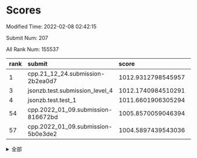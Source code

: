 # Scores

Modified Time: 2022-02-08 02:42:15

Submit Num: 207

All Rank Num: 155537

| rank |               submit               |       score        |       sigma        | pk_num |
| :--- | :--------------------------------- | :----------------- | :----------------- | :----- |
| 1    | cpp.21_12_24.submission-2b2ea0d7   | 1012.9312798545957 | 0.8124276320781852 | 3009   |
| 3    | jsonzb.test.submission_level_4     | 1012.1740984510291 | 0.7835419241350794 | 3000   |
| 4    | jsonzb.test.test_1                 | 1011.6601906305294 | 0.7692764097662478 | 3005   |
| 54   | cpp.2022_01_09.submission-816672bd | 1005.8570059046394 | 0.7128188460933531 | 3005   |
| 57   | cpp.2022_01_09.submission-5b0e3de2 | 1004.5897439543036 | 0.7112723316760449 | 3006   |


<details>
<summary>全部</summary>

| rank |                 submit                 |       score        |       sigma        | pk_num |
| :--- | :------------------------------------- | :----------------- | :----------------- | :----- |
| 1    | cpp.21_12_24.submission-2b2ea0d7       | 1012.9312798545957 | 0.8124276320781852 | 3009   |
| 2    | gobigger.level_3.submission_level_3_18 | 1012.4278589380003 | 0.7861133008718775 | 3009   |
| 3    | jsonzb.test.submission_level_4         | 1012.1740984510291 | 0.7835419241350794 | 3000   |
| 4    | jsonzb.test.test_1                     | 1011.6601906305294 | 0.7692764097662478 | 3005   |
| 5    | gobigger.level_3.submission_level_3_6  | 1011.5311302796072 | 0.7556391003540555 | 3005   |
| 6    | gobigger.level_3.submission_level_3_23 | 1011.2269540467938 | 0.7784208799313648 | 3006   |
| 7    | gobigger.level_3.submission_level_3_35 | 1011.0161914701705 | 0.7579781502397086 | 3010   |
| 8    | gobigger.level_3.submission_level_3_29 | 1010.9842080279012 | 0.7844097097414258 | 3002   |
| 9    | gobigger.level_3.submission_level_3_30 | 1010.7165634398143 | 0.7745536197848503 | 3007   |
| 10   | gobigger.level_3.submission_level_3_48 | 1010.7018508584686 | 0.7398778903655694 | 3005   |
| 11   | gobigger.level_3.submission_level_3_3  | 1010.6404082466054 | 0.7828199261388986 | 3007   |
| 12   | gobigger.level_3.submission_level_3_37 | 1010.6239781029485 | 0.7702148433227225 | 3008   |
| 13   | gobigger.level_3.submission_level_3_8  | 1010.5967398200082 | 0.7590918689345354 | 3006   |
| 14   | gobigger.level_3.submission_level_3_4  | 1010.5255150854599 | 0.7530074245359146 | 3009   |
| 15   | gobigger.level_3.submission_level_3_33 | 1010.4965615153542 | 0.7695885493726037 | 3011   |
| 16   | gobigger.level_3.submission_level_3_26 | 1010.4525028620287 | 0.787615155042059  | 2999   |
| 17   | gobigger.level_3.submission_level_3_2  | 1010.4050100243496 | 0.7761046485442045 | 3004   |
| 18   | gobigger.level_3.submission_level_3_20 | 1010.350432898581  | 0.7635917966639839 | 3000   |
| 19   | gobigger.level_3.submission_level_3_40 | 1010.2474051358338 | 0.7460821328027403 | 3005   |
| 20   | gobigger.level_3.submission_level_3_49 | 1010.2072800478397 | 0.753474964472448  | 3008   |
| 21   | gobigger.level_3.submission_level_3_10 | 1010.1647063447779 | 0.7412982071918741 | 3007   |
| 22   | gobigger.level_3.submission_level_3_38 | 1010.125083523526  | 0.7556617354025875 | 3007   |
| 23   | gobigger.level_3.submission_level_3_39 | 1010.0509393468052 | 0.7858873023024147 | 3010   |
| 24   | gobigger.level_3.submission_level_3_16 | 1010.0375689205324 | 0.7551882113791475 | 3005   |
| 25   | gobigger.level_3.submission_level_3_24 | 1009.9053281364969 | 0.7741172118480885 | 3006   |
| 26   | gobigger.level_3.submission_level_3_12 | 1009.8756120040059 | 0.7781577518144615 | 3007   |
| 27   | gobigger.level_3.submission_level_3_31 | 1009.8755633725435 | 0.7699893348036062 | 3007   |
| 28   | gobigger.level_3.submission_level_3_41 | 1009.7503606682836 | 0.7504550846002764 | 3005   |
| 29   | gobigger.level_3.submission_level_3_43 | 1009.6518760160717 | 0.7587758217061152 | 3006   |
| 30   | gobigger.level_3.submission_level_3_0  | 1009.6360830347659 | 0.7384597641254257 | 3004   |
| 31   | gobigger.level_3.submission_level_3_32 | 1009.5976281266309 | 0.7506520711677892 | 3007   |
| 32   | gobigger.level_3.submission_level_3_25 | 1009.4896302141769 | 0.7657962242004483 | 3010   |
| 33   | gobigger.level_3.submission_level_3_42 | 1009.4818825533488 | 0.7503375391894584 | 3001   |
| 34   | gobigger.level_3.submission_level_3_1  | 1009.4768588059972 | 0.7720990096168551 | 3007   |
| 35   | gobigger.level_3.submission_level_3_14 | 1009.4721348907384 | 0.74319198477064   | 3004   |
| 36   | gobigger.level_3.submission_level_3_5  | 1009.4400192358602 | 0.7529937049827193 | 3007   |
| 37   | gobigger.level_3.submission_level_3_46 | 1009.409367930029  | 0.7479347290598368 | 3003   |
| 38   | gobigger.level_3.submission_level_3_34 | 1009.3765996276671 | 0.7324557512443061 | 3004   |
| 39   | gobigger.level_3.submission_level_3_7  | 1009.3231519499124 | 0.7646804363845043 | 3012   |
| 40   | gobigger.level_3.submission_level_3_11 | 1009.2235140982199 | 0.7576684140980949 | 3009   |
| 41   | gobigger.level_3.submission_level_3_28 | 1009.2103869218167 | 0.7409228245613835 | 3001   |
| 42   | gobigger.level_3.submission_level_3_22 | 1009.1964467647908 | 0.7829610088559574 | 3002   |
| 43   | gobigger.level_3.submission_level_3_27 | 1009.142099956833  | 0.7510495425518304 | 3007   |
| 44   | gobigger.level_3.submission_level_3_17 | 1009.1308230023473 | 0.7447545233354373 | 3007   |
| 45   | gobigger.level_3.submission_level_3_44 | 1009.0717971717296 | 0.762584600458238  | 3008   |
| 46   | gobigger.level_3.submission_level_3_13 | 1009.0558973298719 | 0.748308171927424  | 3006   |
| 47   | gobigger.level_3.submission_level_3_19 | 1008.9884495428761 | 0.7502601087548297 | 3005   |
| 48   | gobigger.level_3.submission_level_3_15 | 1008.9268984180171 | 0.7744057189594667 | 3004   |
| 49   | gobigger.level_3.submission_level_3_9  | 1008.8109774358531 | 0.7385258235584622 | 3000   |
| 50   | gobigger.level_3.submission_level_3_36 | 1008.5304116155357 | 0.7522740267051174 | 3004   |
| 51   | gobigger.level_3.submission_level_3_45 | 1008.3746936649795 | 0.7534229902157874 | 3003   |
| 52   | gobigger.level_3.submission_level_3_47 | 1008.1895741681346 | 0.7400408173402837 | 3001   |
| 53   | gobigger.level_3.submission_level_3_21 | 1008.0795066297927 | 0.7408398130578151 | 3006   |
| 54   | cpp.2022_01_09.submission-816672bd     | 1005.8570059046394 | 0.7128188460933531 | 3005   |
| 55   | gobigger.level_1.submission_level_1_19 | 1004.7805623099623 | 0.7215342003676877 | 3009   |
| 56   | gobigger.level_1.submission_level_1_29 | 1004.7434932265161 | 0.730110520659799  | 3005   |
| 57   | cpp.2022_01_09.submission-5b0e3de2     | 1004.5897439543036 | 0.7112723316760449 | 3006   |
| 58   | gobigger.level_1.submission_level_1_6  | 1004.5234753398955 | 0.7311296357493359 | 3004   |
| 59   | gobigger.level_1.submission_level_1_2  | 1004.4754618262972 | 0.7253614851165867 | 3005   |
| 60   | gobigger.level_1.submission_level_1_25 | 1004.1247542027548 | 0.7267765961444469 | 3006   |
| 61   | gobigger.level_1.submission_level_1_15 | 1004.1244332471184 | 0.7244434554962684 | 3001   |
| 62   | gobigger.level_1.submission_level_1_30 | 1004.0497946731334 | 0.726335023546402  | 3003   |
| 63   | gobigger.level_1.submission_level_1_9  | 1004.0430491454575 | 0.7206554444236478 | 3010   |
| 64   | gobigger.level_1.submission_level_1_7  | 1003.9124303498979 | 0.7309943836417584 | 3006   |
| 65   | gobigger.level_1.submission_level_1_34 | 1003.854576982781  | 0.7109062472818493 | 3008   |
| 66   | gobigger.level_1.submission_level_1_28 | 1003.8033512762648 | 0.7057796235454098 | 3002   |
| 67   | gobigger.level_1.submission_level_1_12 | 1003.73307215238   | 0.7211772406876692 | 3009   |
| 68   | gobigger.level_1.submission_level_1_41 | 1003.6820512634052 | 0.6968658119224457 | 3010   |
| 69   | gobigger.level_1.submission_level_1_26 | 1003.6750618003542 | 0.7198853322332052 | 3004   |
| 70   | gobigger.level_1.submission_level_1_42 | 1003.6120641109825 | 0.7194795196907872 | 3011   |
| 71   | gobigger.level_1.submission_level_1_49 | 1003.5744080925303 | 0.7200950581051818 | 3003   |
| 72   | gobigger.level_1.submission_level_1_37 | 1003.571155768086  | 0.7187917404526243 | 3003   |
| 73   | gobigger.level_1.submission_level_1_35 | 1003.5353633637706 | 0.716893889819435  | 3001   |
| 74   | gobigger.level_1.submission_level_1_44 | 1003.5204052314238 | 0.7072060791750878 | 3004   |
| 75   | gobigger.level_1.submission_level_1_23 | 1003.3781442135888 | 0.7091053229485393 | 3009   |
| 76   | gobigger.level_1.submission_level_1_20 | 1003.3150143550582 | 0.7067836489803606 | 3007   |
| 77   | gobigger.level_1.submission_level_1_39 | 1003.3144677569039 | 0.710473722929827  | 3007   |
| 78   | gobigger.level_1.submission_level_1_22 | 1003.3123874817184 | 0.7163233413269792 | 3003   |
| 79   | gobigger.level_1.submission_level_1_33 | 1003.3110162088299 | 0.7196579230611727 | 3007   |
| 80   | gobigger.level_1.submission_level_1_48 | 1003.2475476508647 | 0.7163322580553408 | 2999   |
| 81   | gobigger.level_1.submission_level_1_21 | 1003.2292700519388 | 0.7130779353116355 | 3008   |
| 82   | gobigger.level_1.submission_level_1_8  | 1003.2217625786641 | 0.7159802280949707 | 3002   |
| 83   | gobigger.level_1.submission_level_1_46 | 1003.1925214452203 | 0.7194018578135538 | 3008   |
| 84   | gobigger.level_1.submission_level_1_1  | 1003.1750038376994 | 0.7111297713431605 | 3006   |
| 85   | gobigger.level_1.submission_level_1_11 | 1003.0686582585338 | 0.7009072340209147 | 3002   |
| 86   | gobigger.level_1.submission_level_1_32 | 1003.0649538394615 | 0.7179194312057436 | 3009   |
| 87   | gobigger.level_1.submission_level_1_17 | 1003.0649393724135 | 0.7207190848071948 | 3005   |
| 88   | gobigger.level_1.submission_level_1_24 | 1003.0366907336127 | 0.709615442897111  | 3005   |
| 89   | gobigger.level_1.submission_level_1_4  | 1003.0014805785798 | 0.7200796819516225 | 3006   |
| 90   | gobigger.level_1.submission_level_1_14 | 1002.9697981876255 | 0.7108470566857105 | 3008   |
| 91   | gobigger.level_1.submission_level_1_40 | 1002.962553808071  | 0.712471295313957  | 3005   |
| 92   | gobigger.level_1.submission_level_1_3  | 1002.9419554685569 | 0.7081803546161071 | 3007   |
| 93   | gobigger.level_1.submission_level_1_13 | 1002.8866899117457 | 0.7089500271281889 | 3006   |
| 94   | gobigger.level_1.submission_level_1_18 | 1002.8651246311675 | 0.7150549834846099 | 3003   |
| 95   | gobigger.level_1.submission_level_1_47 | 1002.8572075659235 | 0.7055845013273423 | 3001   |
| 96   | gobigger.level_1.submission_level_1_5  | 1002.8402319192021 | 0.7220253133731097 | 3003   |
| 97   | gobigger.level_1.submission_level_1_43 | 1002.7087343613038 | 0.7252233360366199 | 3004   |
| 98   | gobigger.level_1.submission_level_1_10 | 1002.6134842543996 | 0.7155979543182666 | 3007   |
| 99   | gobigger.level_1.submission_level_1_31 | 1002.6059027784205 | 0.7139061017776583 | 3011   |
| 100  | gobigger.level_1.submission_level_1_38 | 1002.4476417343109 | 0.7172818642123477 | 3005   |
| 101  | gobigger.level_1.submission_level_1_27 | 1002.2339724593726 | 0.7081163987294029 | 3007   |
| 102  | gobigger.level_1.submission_level_1_45 | 1002.1673565140438 | 0.7209751860589324 | 3009   |
| 103  | gobigger.level_1.submission_level_1_0  | 1001.9782279016615 | 0.7107921792874033 | 3009   |
| 104  | gobigger.level_1.submission_level_1_16 | 1001.6008580523174 | 0.7153145748920164 | 3007   |
| 105  | gobigger.level_1.submission_level_1_36 | 1001.571408899721  | 0.719301282536186  | 3004   |
| 106  | gobigger.random.submission_random_40   | 997.5106376521322  | 0.7158383743921787 | 3009   |
| 107  | gobigger.random.submission_random_1    | 997.2386282732443  | 0.712396699043209  | 3003   |
| 108  | gobigger.random.submission_random_24   | 996.9109061586502  | 0.7037529403039241 | 3003   |
| 109  | gobigger.random.submission_random_21   | 996.8966768676594  | 0.7143826643361179 | 3010   |
| 110  | gobigger.random.submission_random_45   | 996.8920262267096  | 0.7126665231017656 | 3006   |
| 111  | gobigger.random.submission_random_26   | 996.859552294461   | 0.704920337184038  | 3006   |
| 112  | gobigger.random.submission_random_8    | 996.6134105869577  | 0.7074633574775901 | 3003   |
| 113  | gobigger.random.submission_random_13   | 996.6042830142808  | 0.6959691082442979 | 3005   |
| 114  | gobigger.random.submission_random_41   | 996.550316696368   | 0.7102464482806152 | 3003   |
| 115  | gobigger.random.submission_random_22   | 996.5205833771473  | 0.6979083644684451 | 3005   |
| 116  | gobigger.random.submission_random_6    | 996.4179288239548  | 0.7071850599872185 | 3007   |
| 117  | gobigger.random.submission_random_28   | 996.4035352905921  | 0.7135604502819326 | 3008   |
| 118  | gobigger.random.submission_random_48   | 996.3835423795618  | 0.7189505995536527 | 3009   |
| 119  | gobigger.random.submission_random_25   | 996.3813443201635  | 0.7187480590918395 | 3004   |
| 120  | gobigger.random.submission_random_47   | 996.308545867647   | 0.7174422496580082 | 3006   |
| 121  | gobigger.random.submission_random_34   | 996.2615367710844  | 0.7108766882217945 | 3005   |
| 122  | gobigger.random.submission_random_32   | 996.1353629394384  | 0.7192474042679    | 3007   |
| 123  | gobigger.random.submission_random_12   | 996.0956055542202  | 0.7017528493976795 | 3006   |
| 124  | gobigger.random.submission_random_3    | 996.0877714428251  | 0.7162285734721214 | 3010   |
| 125  | gobigger.random.submission_random_44   | 996.0872231768716  | 0.7108713546052717 | 3009   |
| 126  | gobigger.random.submission_random_38   | 996.0772990650182  | 0.7196525635126914 | 3010   |
| 127  | gobigger.random.submission_random_23   | 995.9856011635463  | 0.7074047243834728 | 3004   |
| 128  | gobigger.random.submission_random_35   | 995.985358530141   | 0.7130573832601104 | 3007   |
| 129  | gobigger.random.submission_random_30   | 995.9747678325957  | 0.6992548972255932 | 3008   |
| 130  | gobigger.random.submission_random_39   | 995.9484916828061  | 0.7192631108828972 | 3012   |
| 131  | gobigger.random.submission_random_46   | 995.8834107788135  | 0.7109712898048287 | 3007   |
| 132  | gobigger.random.submission_random_43   | 995.8478598413459  | 0.7169632860262444 | 3008   |
| 133  | gobigger.random.submission_random_2    | 995.8433208314023  | 0.7102273508953025 | 3006   |
| 134  | gobigger.random.submission_random_33   | 995.8363478199043  | 0.733905903165118  | 2998   |
| 135  | gobigger.random.submission_random_19   | 995.816360693526   | 0.7022266407156385 | 3005   |
| 136  | gobigger.random.submission_random_15   | 995.6562420174005  | 0.7092648150630769 | 3003   |
| 137  | gobigger.random.submission_random_5    | 995.654821831267   | 0.7147202836004878 | 3011   |
| 138  | gobigger.random.submission_random_18   | 995.6517386163584  | 0.709230861913084  | 3002   |
| 139  | gobigger.random.submission_random_9    | 995.6074340389212  | 0.7170378271999109 | 2998   |
| 140  | gobigger.random.submission_random_36   | 995.5706385744032  | 0.7098132199250291 | 3008   |
| 141  | gobigger.random.submission_random_20   | 995.5240518303766  | 0.7089248682869002 | 3005   |
| 142  | gobigger.random.submission_random_17   | 995.5018440064302  | 0.7204390851327912 | 3002   |
| 143  | gobigger.random.submission_random_0    | 995.4091700525265  | 0.7148517596537183 | 3004   |
| 144  | gobigger.random.submission_random_42   | 995.3819488178045  | 0.7153960000691237 | 3006   |
| 145  | gobigger.random.submission_random_16   | 995.3698227024621  | 0.7109444925534778 | 3010   |
| 146  | gobigger.random.submission_random_27   | 995.1854486252221  | 0.7335864463565279 | 3005   |
| 147  | gobigger.random.submission_random_10   | 995.054932650381   | 0.7006499301389764 | 3007   |
| 148  | gobigger.random.submission_random_37   | 995.0243798269054  | 0.7147478845179018 | 3009   |
| 149  | gobigger.random.submission_random_29   | 994.9680029852736  | 0.7148995317636984 | 3006   |
| 150  | gobigger.random.submission_random_4    | 994.8902608503979  | 0.7103000592329239 | 3003   |
| 151  | gobigger.level_2.submission_level_2_31 | 994.6141781051401  | 0.7203208659538495 | 3005   |
| 152  | gobigger.random.submission_random_11   | 994.6087770386179  | 0.7221321822569474 | 3009   |
| 153  | gobigger.random.submission_random_49   | 994.5816068815408  | 0.7284890567184983 | 3001   |
| 154  | gobigger.random.submission_random_31   | 994.5382593862377  | 0.7023524404194919 | 3006   |
| 155  | gobigger.random.submission_random_14   | 994.2947118023045  | 0.694895283085306  | 3003   |
| 156  | gobigger.random.submission_random_7    | 994.273159251762   | 0.7252528058536799 | 3007   |
| 157  | gobigger.level_2.submission_level_2_10 | 993.8395850064663  | 0.7310896917611482 | 3003   |
| 158  | gobigger.level_2.submission_level_2_30 | 993.7614737475999  | 0.7332303672370457 | 3005   |
| 159  | gobigger.level_2.submission_level_2_33 | 993.7012987948389  | 0.7496183455557152 | 3008   |
| 160  | gobigger.level_2.submission_level_2_5  | 993.5591258066133  | 0.7373413167185732 | 3004   |
| 161  | gobigger.level_2.submission_level_2_12 | 993.531966220475   | 0.7547172454496089 | 3006   |
| 162  | gobigger.level_2.submission_level_2_7  | 993.4423154894683  | 0.7331329603462217 | 3008   |
| 163  | gobigger.level_2.submission_level_2_22 | 993.2200719046922  | 0.7390268555296536 | 3007   |
| 164  | gobigger.level_2.submission_level_2_1  | 993.0449054297322  | 0.7357469513623979 | 3002   |
| 165  | gobigger.level_2.submission_level_2_14 | 992.9284096664454  | 0.7362435244212225 | 3007   |
| 166  | gobigger.level_2.submission_level_2_18 | 992.8919459221411  | 0.7435377059074254 | 3011   |
| 167  | gobigger.level_2.submission_level_2_11 | 992.6395572866735  | 0.7353998711194554 | 3005   |
| 168  | gobigger.level_2.submission_level_2_26 | 992.5905736010393  | 0.7346762334138246 | 3009   |
| 169  | gobigger.level_2.submission_level_2_6  | 992.5874403032526  | 0.7545833184465851 | 3006   |
| 170  | gobigger.level_2.submission_level_2_32 | 992.5796526789287  | 0.7320920643584559 | 3002   |
| 171  | gobigger.level_2.submission_level_2_0  | 992.5666707849846  | 0.7462086323583982 | 3004   |
| 172  | gobigger.level_2.submission_level_2_8  | 992.5658436226051  | 0.726221970945088  | 3007   |
| 173  | gobigger.level_2.submission_level_2_44 | 992.4953159201051  | 0.7164407532846208 | 3005   |
| 174  | gobigger.level_2.submission_level_2_41 | 992.4776186808631  | 0.7471824503041261 | 2998   |
| 175  | gobigger.level_2.submission_level_2_23 | 992.4640304391883  | 0.7392960876699779 | 3004   |
| 176  | gobigger.level_2.submission_level_2_38 | 992.4302832472446  | 0.737663482036049  | 3006   |
| 177  | gobigger.level_2.submission_level_2_43 | 992.4287261882113  | 0.7480237323541712 | 3004   |
| 178  | gobigger.level_2.submission_level_2_29 | 992.3611872992966  | 0.7531077329635808 | 3004   |
| 179  | gobigger.level_2.submission_level_2_39 | 992.3234186773637  | 0.7469982093107866 | 3006   |
| 180  | gobigger.level_2.submission_level_2_24 | 992.3170782266152  | 0.7348955558641279 | 3000   |
| 181  | gobigger.level_2.submission_level_2_19 | 992.2878910593519  | 0.7362580767090812 | 3008   |
| 182  | gobigger.level_2.submission_level_2_21 | 992.1427607705496  | 0.7223362981428962 | 3005   |
| 183  | gobigger.level_2.submission_level_2_49 | 992.1242314481755  | 0.7354392816136022 | 3007   |
| 184  | gobigger.level_2.submission_level_2_40 | 992.094932407327   | 0.7765320296266915 | 3004   |
| 185  | gobigger.level_2.submission_level_2_17 | 992.0032579278359  | 0.7590294252265117 | 3003   |
| 186  | gobigger.level_2.submission_level_2_37 | 991.9804085174136  | 0.7585520010210136 | 3004   |
| 187  | gobigger.level_2.submission_level_2_34 | 991.9264052377112  | 0.7489603593100003 | 3005   |
| 188  | gobigger.level_2.submission_level_2_9  | 991.9030903655083  | 0.7428751605042188 | 3007   |
| 189  | gobigger.level_2.submission_level_2_47 | 991.8889625409566  | 0.7634106161268507 | 2997   |
| 190  | gobigger.level_2.submission_level_2_27 | 991.8021306832047  | 0.7406447381232888 | 3010   |
| 191  | gobigger.level_2.submission_level_2_42 | 991.769873970626   | 0.7468513937279478 | 3003   |
| 192  | gobigger.level_2.submission_level_2_3  | 991.7276339387846  | 0.7418801329385734 | 3007   |
| 193  | gobigger.level_2.submission_level_2_25 | 991.6732866172828  | 0.7451719104849491 | 3005   |
| 194  | gobigger.level_2.submission_level_2_13 | 991.6016266506128  | 0.7574602824526568 | 3006   |
| 195  | gobigger.level_2.submission_level_2_45 | 991.5042002400875  | 0.735119742342916  | 3005   |
| 196  | gobigger.level_2.submission_level_2_4  | 991.4734525493607  | 0.7476972823808007 | 3004   |
| 197  | gobigger.level_2.submission_level_2_48 | 991.3934122876027  | 0.7324325453073454 | 3004   |
| 198  | gobigger.level_2.submission_level_2_46 | 991.3894006455753  | 0.7439627950073534 | 3007   |
| 199  | gobigger.level_2.submission_level_2_35 | 991.3634095483583  | 0.7486416223143905 | 3006   |
| 200  | gobigger.level_2.submission_level_2_16 | 991.3628654722485  | 0.7527159467276722 | 2998   |
| 201  | gobigger.level_2.submission_level_2_2  | 991.3194637086292  | 0.7531285431862361 | 3008   |
| 202  | gobigger.level_2.submission_level_2_28 | 991.2221087345225  | 0.7513137426326483 | 3007   |
| 203  | gobigger.level_2.submission_level_2_20 | 990.2530985844528  | 0.7791675442294302 | 3005   |
| 204  | gobigger.level_2.submission_level_2_36 | 990.1574664957357  | 0.7516511122393903 | 3006   |
| 205  | gobigger.level_2.submission_level_2_15 | 990.1302005044917  | 0.7860797779858612 | 3008   |
| 206  | gobigger.none.submission_none_0        | 975.9677226390569  | 1.462645004025007  | 3003   |
| 207  | gobigger.none.submission_none_1        | 973.5838815008282  | 1.8213678934390138 | 3008   |

</details>
